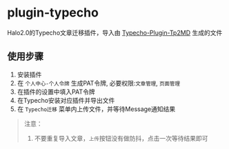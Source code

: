 # plugin-typecho

Halo2.0的Typecho文章迁移插件，导入由 [Typecho-Plugin-Tp2MD](https://github.com/mashirot/Typecho-Plugin-Tp2MD) 生成的文件

## 使用步骤

1. 安装插件
2. 在 `个人中心-个人令牌` 生成PAT令牌, 必要权限:`文章管理`, `页面管理`
3. 在插件的设置中填入PAT令牌
4. 在Typecho安装对应插件并导出文件
5. 在 `Typecho迁移` 菜单内上传文件，并等待Message通知结果

> 注意：
> 1. 不要重复导入文章，`上传`按钮没有做防抖，点击一次等待结果即可
